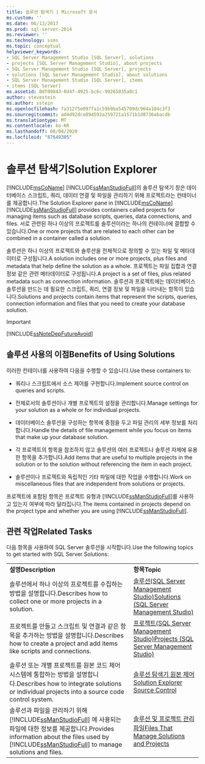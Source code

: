 ```yaml
---
title: 솔루션 탐색기 | Microsoft 문서
ms.custom: ''
ms.date: 06/13/2017
ms.prod: sql-server-2014
ms.reviewer: ''
ms.technology: ssms
ms.topic: conceptual
helpviewer_keywords:
- SQL Server Management Studio [SQL Server], solutions
- projects [SQL Server Management Studio], about projects
- SQL Server Management Studio [SQL Server], projects
- solutions [SQL Server Management Studio], about solutions
- SQL Server Management Studio [SQL Server], items
- items [SQL Server]
ms.assetid: 0df09843-0d4f-4925-bc6c-99265035a0c1
author: stevestein
ms.author: sstein
ms.openlocfilehash: fa312f5e097fa1c59b9ba545709dc964a184c3f3
ms.sourcegitcommit: ad4d92dce894592a259721a1571b1d8736abacdb
ms.translationtype: MT
ms.contentlocale: ko-KR
ms.lasthandoff: 08/04/2020
ms.locfileid: "87649305"
---
```

# <a name="solution-explorer"></a><span data-ttu-id="de30c-102">솔루션 탐색기</span><span class="sxs-lookup"><span data-stu-id="de30c-102">Solution Explorer</span></span>
  <span data-ttu-id="de30c-103">[!INCLUDE[msCoName](../../includes/msconame-md.md)] [!INCLUDE[ssManStudioFull](../../includes/ssmanstudiofull-md.md)]의 솔루션 탐색기 창은 데이터베이스 스크립트, 쿼리, 데이터 연결 및 파일을 관리하기 위해 프로젝트라는 컨테이너를 제공합니다.</span><span class="sxs-lookup"><span data-stu-id="de30c-103">The Solution Explorer pane in [!INCLUDE[msCoName](../../includes/msconame-md.md)] [!INCLUDE[ssManStudioFull](../../includes/ssmanstudiofull-md.md)] provides containers called projects for managing items such as database scripts, queries, data connections, and files.</span></span> <span data-ttu-id="de30c-104">서로 관련된 하나 이상의 프로젝트를 솔루션이라는 하나의 컨테이너에 결합할 수 있습니다.</span><span class="sxs-lookup"><span data-stu-id="de30c-104">One or more projects that are related to each other can be combined in a container called a solution.</span></span>  
  
 <span data-ttu-id="de30c-105">솔루션은 하나 이상의 프로젝트와 솔루션을 전체적으로 정의할 수 있는 파일 및 메타데이터로 구성됩니다.</span><span class="sxs-lookup"><span data-stu-id="de30c-105">A solution includes one or more projects, plus files and metadata that help define the solution as a whole.</span></span> <span data-ttu-id="de30c-106">프로젝트는 파일 집합과 연결 정보 같은 관련 메타데이터로 구성됩니다.</span><span class="sxs-lookup"><span data-stu-id="de30c-106">A project is a set of files, plus related metadata such as connection information.</span></span> <span data-ttu-id="de30c-107">솔루션과 프로젝트에는 데이터베이스 솔루션을 만드는 데 필요한 스크립트, 쿼리, 연결 정보 및 파일을 나타내는 항목이 있습니다.</span><span class="sxs-lookup"><span data-stu-id="de30c-107">Solutions and projects contain items that represent the scripts, queries, connection information and files that you need to create your database solution.</span></span>  
  
> [!IMPORTANT]  
>  [!INCLUDE[ssNoteDepFutureAvoid](../../includes/ssnotedepfutureavoid-md.md)]  
  
## <a name="benefits-of-using-solutions"></a><span data-ttu-id="de30c-108">솔루션 사용의 이점</span><span class="sxs-lookup"><span data-stu-id="de30c-108">Benefits of Using Solutions</span></span>  
 <span data-ttu-id="de30c-109">이러한 컨테이너를 사용하여 다음을 수행할 수 있습니다.</span><span class="sxs-lookup"><span data-stu-id="de30c-109">Use these containers to:</span></span>  
  
-   <span data-ttu-id="de30c-110">쿼리나 스크립트에서 소스 제어를 구현합니다.</span><span class="sxs-lookup"><span data-stu-id="de30c-110">Implement source control on queries and scripts.</span></span>  
  
-   <span data-ttu-id="de30c-111">전체로서의 솔루션이나 개별 프로젝트의 설정을 관리합니다.</span><span class="sxs-lookup"><span data-stu-id="de30c-111">Manage settings for your solution as a whole or for individual projects.</span></span>  
  
-   <span data-ttu-id="de30c-112">데이터베이스 솔루션을 구성하는 항목에 중점을 두고 파일 관리의 세부 정보를 처리합니다.</span><span class="sxs-lookup"><span data-stu-id="de30c-112">Handle the details of file management while you focus on items that make up your database solution.</span></span>  
  
-   <span data-ttu-id="de30c-113">각 프로젝트의 항목을 참조하지 않고 솔루션의 여러 프로젝트나 솔루션 자체에 유용한 항목을 추가합니다.</span><span class="sxs-lookup"><span data-stu-id="de30c-113">Add items that are useful to multiple projects in the solution or to the solution without referencing the item in each project.</span></span>  
  
-   <span data-ttu-id="de30c-114">솔루션이나 프로젝트와 독립적인 기타 파일에 대한 작업을 수행합니다.</span><span class="sxs-lookup"><span data-stu-id="de30c-114">Work on miscellaneous files that are independent from solutions or projects.</span></span>  
  
 <span data-ttu-id="de30c-115">프로젝트에 포함된 항목은 프로젝트 유형과 [!INCLUDE[ssManStudioFull](../../includes/ssmanstudiofull-md.md)]를 사용하고 있는지 여부에 따라 달라집니다.</span><span class="sxs-lookup"><span data-stu-id="de30c-115">The items contained in projects depend on the project type and whether you are using [!INCLUDE[ssManStudioFull](../../includes/ssmanstudiofull-md.md)].</span></span>  
  
## <a name="related-tasks"></a><span data-ttu-id="de30c-116">관련 작업</span><span class="sxs-lookup"><span data-stu-id="de30c-116">Related Tasks</span></span>  
 <span data-ttu-id="de30c-117">다음 항목을 사용하여 SQL Server 솔루션을 시작합니다.</span><span class="sxs-lookup"><span data-stu-id="de30c-117">Use the following topics to get started with SQL Server Solutions:</span></span>  
  
|||  
|-|-|  
|<span data-ttu-id="de30c-118">**설명**</span><span class="sxs-lookup"><span data-stu-id="de30c-118">**Description**</span></span>|<span data-ttu-id="de30c-119">**항목**</span><span class="sxs-lookup"><span data-stu-id="de30c-119">**Topic**</span></span>|  
|<span data-ttu-id="de30c-120">솔루션에서 하나 이상의 프로젝트를 수집하는 방법을 설명합니다.</span><span class="sxs-lookup"><span data-stu-id="de30c-120">Describes how to collect one or more projects in a solution.</span></span>|[<span data-ttu-id="de30c-121">솔루션&#40;SQL Server Management Studio&#41;</span><span class="sxs-lookup"><span data-stu-id="de30c-121">Solutions &#40;SQL Server Management Studio&#41;</span></span>](solutions-sql-server-management-studio.md)|  
|<span data-ttu-id="de30c-122">프로젝트를 만들고 스크립트 및 연결과 같은 항목을 추가하는 방법을 설명합니다.</span><span class="sxs-lookup"><span data-stu-id="de30c-122">Describes how to create a project and add items like scripts and connections.</span></span>|[<span data-ttu-id="de30c-123">프로젝트&#40;SQL Server Management Studio&#41;</span><span class="sxs-lookup"><span data-stu-id="de30c-123">Projects &#40;SQL Server Management Studio&#41;</span></span>](projects-sql-server-management-studio.md)|  
|<span data-ttu-id="de30c-124">솔루션 또는 개별 프로젝트를 원본 코드 제어 시스템에 통합하는 방법을 설명합니다.</span><span class="sxs-lookup"><span data-stu-id="de30c-124">Describes how to integrate solutions or individual projects into a source code control system.</span></span>|[<span data-ttu-id="de30c-125">솔루션 탐색기 원본 제어</span><span class="sxs-lookup"><span data-stu-id="de30c-125">Solution Explorer Source Control</span></span>](../../database-engine/solution-explorer-source-control.md)|  
|<span data-ttu-id="de30c-126">솔루션과 파일을 관리하기 위해 [!INCLUDE[ssManStudioFull](../../includes/ssmanstudiofull-md.md)] 에 사용되는 파일에 대한 정보를 제공합니다.</span><span class="sxs-lookup"><span data-stu-id="de30c-126">Provides information about the files used by [!INCLUDE[ssManStudioFull](../../includes/ssmanstudiofull-md.md)] to manage solutions and files.</span></span>|[<span data-ttu-id="de30c-127">솔루션 및 프로젝트 관리 파일</span><span class="sxs-lookup"><span data-stu-id="de30c-127">Files That Manage Solutions and Projects</span></span>](files-that-manage-solutions-and-projects.md)|  
  
  
